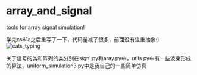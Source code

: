 # array_and_signal
tools for array signal simulation!

学完cs61a之后重写了一下，代码量减了很多，前面没有注重抽象:)
![cats_typing](https://user-images.githubusercontent.com/85467627/161039920-47c77d79-868c-4f9a-a72f-5fac44603b3c.gif)

关于信号的类和阵列的类分别在signl.py和aray.py中，utils.py中有一些波束形成的算法，uniform_simulation3.py中是我自己的一些简单仿真
